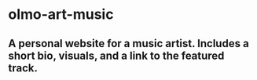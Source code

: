 # olmo-art-music



## A personal website for a music artist. Includes a short bio, visuals, and a link to the featured track.
